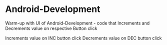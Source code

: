 # Android-Development
Warm-up with UI of Android-Development - code that Increments and Decrements value on respective Button click

Increments value on INC button click
Decrements value on DEC button click


